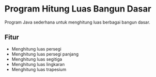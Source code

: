 # Program Hitung Luas Bangun Dasar

Program Java sederhana untuk menghitung luas berbagai bangun dasar.

## Fitur
- Menghitung luas persegi
- Menghitung luas persegi panjang
- Menghitung luas segitiga
- Menghitung luas lingkaran
- Menghitung luas trapesium
